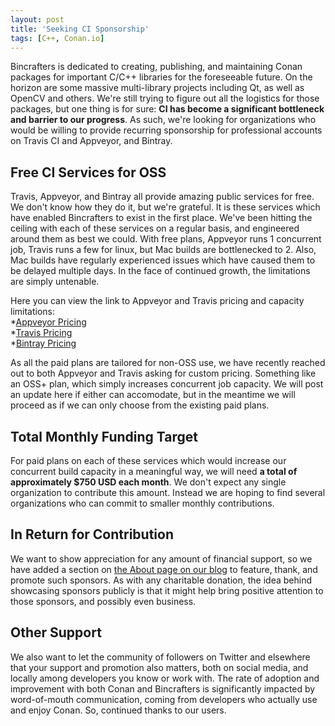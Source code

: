 ```yaml
---
layout: post
title: 'Seeking CI Sponsorship'
tags: [C++, Conan.io]
---
```


Bincrafters is dedicated to creating, publishing, and maintaining Conan packages for important C/C++ libraries for the foreseeable future. On the horizon are some massive multi-library projects including Qt, as well as OpenCV and others. We're still trying to figure out all the logistics for those packages, but one thing is for sure: __CI has become a significant bottleneck and barrier to our progress__. As such, we're looking for organizations who would be willing to provide recurring sponsorship for professional accounts on Travis CI and Appveyor, and Bintray. 

## Free CI Services for OSS
Travis, Appveyor, and Bintray all provide amazing public services for free.  We don't know how they do it, but we're grateful. It is these services which have enabled Bincrafters to exist in the first place.  We've been hitting the ceiling with each of these services on a regular basis, and engineered around them as best we could.  With free plans, Appveyor runs 1 concurrent job, Travis runs a few for linux, but Mac builds are bottlenecked to 2.  Also, Mac builds have regularly experienced issues which have caused them to be delayed multiple days.   In the face of continued growth, the limitations are simply untenable. 

Here you can view the link to Appveyor and Travis pricing and capacity limitations:  
*[Appveyor Pricing](https://www.appveyor.com/pricing)  
*[Travis Pricing](https://travis-ci.com/plans)  
*[Bintray Pricing](https://bintray.com/account/pricing)  

As all the paid plans are tailored for non-OSS use, we have recently reached out to both Appveyor and Travis asking for custom pricing.  Something like an OSS+ plan, which simply increases concurrent job capacity. We will post an update here if either can accomodate, but in the meantime we will proceed as if we can only choose from the existing paid plans. 

## Total Monthly Funding Target
For paid plans on each of these services which would increase our concurrent build capacity in a meaningful way, we will need __a total of approximately $750 USD each month__.  We don't expect any single organization to contribute this amount.  Instead we are hoping to find several organizations who can commit to smaller monthly contributions. 

## In Return for Contribution
We want to show appreciation for any amount of financial support, so we have added a section on [the About page on our blog](https://bincrafters.github.io/about/) to feature, thank, and promote such sponsors.  As with any charitable donation, the idea behind showcasing sponsors publicly is that it might help bring positive attention to those sponsors, and possibly even business. 

## Other Support
We also want to let the community of followers on Twitter and elsewhere that your support and promotion also matters, both on social media, and locally among developers you know or work with.  The rate of adoption and improvement with both Conan and Bincrafters is significantly impacted by word-of-mouth communication, coming from developers who actually use and enjoy Conan.  So, continued thanks to our users. 
